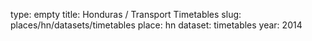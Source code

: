 type: empty
title: Honduras / Transport Timetables
slug: places/hn/datasets/timetables
place: hn
dataset: timetables
year: 2014
